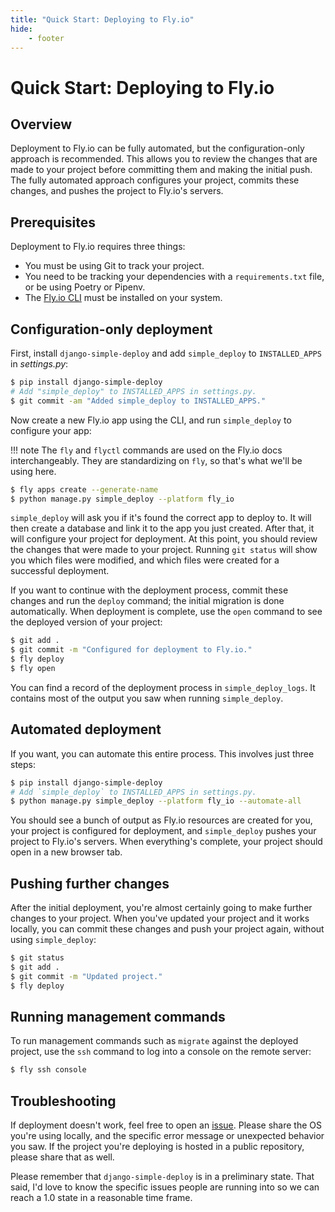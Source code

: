 ```yaml
---
title: "Quick Start: Deploying to Fly.io"
hide:
    - footer
---
```


# Quick Start: Deploying to Fly.io

## Overview

Deployment to Fly.io can be fully automated, but the configuration-only approach is recommended. This allows you to review the changes that are made to your project before committing them and making the initial push. The fully automated approach configures your project, commits these changes, and pushes the project to Fly.io's servers.

## Prerequisites

Deployment to Fly.io requires three things:

- You must be using Git to track your project.
- You need to be tracking your dependencies with a `requirements.txt` file, or be using Poetry or Pipenv.
- The [Fly.io CLI](https://fly.io/docs/hands-on/install-flyctl/) must be installed on your system.

## Configuration-only deployment

First, install `django-simple-deploy` and add `simple_deploy` to `INSTALLED_APPS` in *settings.py*:

```sh
$ pip install django-simple-deploy
# Add "simple_deploy" to INSTALLED_APPS in settings.py.
$ git commit -am "Added simple_deploy to INSTALLED_APPS."
```

Now create a new Fly.io app using the CLI, and run `simple_deploy` to configure your app:

!!! note
    The `fly` and `flyctl` commands are used on the Fly.io docs interchangeably. They are standardizing on `fly`, so that's what we'll be using here.

```sh
$ fly apps create --generate-name
$ python manage.py simple_deploy --platform fly_io
```

`simple_deploy` will ask you if it's found the correct app to deploy to. It will then create a database and link it to the app you just created. After that, it will configure your project for deployment. At this point, you should review the changes that were made to your project. Running `git status` will show you which files were modified, and which files were created for a successful deployment.

If you want to continue with the deployment process, commit these changes and run the `deploy` command; the initial migration is done automatically. When deployment is complete, use the `open` command to see the deployed version of your project:

```sh
$ git add .
$ git commit -m "Configured for deployment to Fly.io."
$ fly deploy
$ fly open
```

You can find a record of the deployment process in `simple_deploy_logs`. It contains most of the output you saw when running `simple_deploy`.

## Automated deployment

If you want, you can automate this entire process. This involves just three steps:

```sh
$ pip install django-simple-deploy
# Add `simple_deploy` to INSTALLED_APPS in settings.py.
$ python manage.py simple_deploy --platform fly_io --automate-all
```

You should see a bunch of output as Fly.io resources are created for you, your project is configured for deployment, and `simple_deploy` pushes your project to Fly.io's servers. When everything's complete, your project should open in a new browser tab.

## Pushing further changes

After the initial deployment, you're almost certainly going to make further changes to your project. When you've updated your project and it works locally, you can commit these changes and push your project again, without using `simple_deploy`:

```sh
$ git status
$ git add .
$ git commit -m "Updated project."
$ fly deploy
```

## Running management commands

To run management commands such as `migrate` against the deployed project, use the `ssh` command to log into a console on the remote server:

```sh
$ fly ssh console
```

## Troubleshooting

If deployment doesn't work, feel free to open an [issue](https://github.com/ehmatthes/django-simple-deploy/issues). Please share the OS you're  using locally, and the specific error message or unexpected behavior you saw. If the project you're deploying is hosted in a public repository, please share that as well.

Please remember that `django-simple-deploy` is in a preliminary state. That said, I'd love to know the specific issues people are running into so we can reach a 1.0 state in a reasonable time frame.
